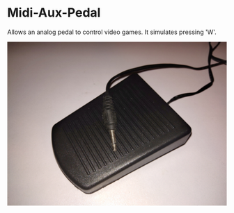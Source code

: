 # Midi-Aux-Pedal
 Allows an analog pedal to control video games. It simulates pressing 'W'.

![Analog Foot Pedal](./Pedal.jpg)
